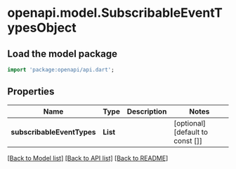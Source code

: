 # openapi.model.SubscribableEventTypesObject

## Load the model package
```dart
import 'package:openapi/api.dart';
```

## Properties
Name | Type | Description | Notes
------------ | ------------- | ------------- | -------------
**subscribableEventTypes** | **List<String>** |  | [optional] [default to const []]

[[Back to Model list]](../README.md#documentation-for-models) [[Back to API list]](../README.md#documentation-for-api-endpoints) [[Back to README]](../README.md)



